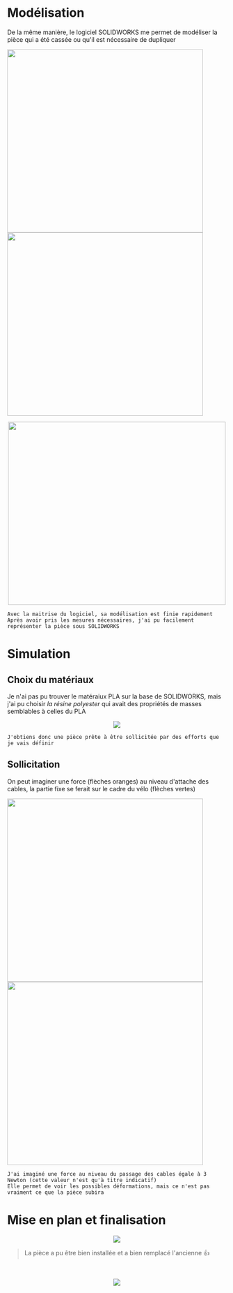 # **Modélisation**

De la même manière, le logiciel SOLIDWORKS me permet de modéliser la pièce qui a été cassée ou qu'il est nécessaire de dupliquer
<br/>

<img src="https://user-images.githubusercontent.com/128179560/226191084-4332dcf3-9ea9-463c-aa4a-027c25708301.jpg" width="450" height="420" align="left">
<img src="https://user-images.githubusercontent.com/128179560/226191092-0239566c-5bd4-42fa-a57c-333acebf02e0.jpg" width="450" height="420">

<p align="center">
  <img src="https://user-images.githubusercontent.com/128179560/226191096-5cb8977d-d45b-4d1e-913e-3da26298ff38.jpg" width="500" height="420">
</p>

```
Avec la maitrise du logiciel, sa modélisation est finie rapidement 
Après avoir pris les mesures nécessaires, j'ai pu facilement représenter la pièce sous SOLIDWORKS
```

# **Simulation**

## Choix du matériaux

Je n'ai pas pu trouver le matéraiux PLA sur la base de SOLIDWORKS, mais j'ai pu choisir *la résine polyester* 
qui avait des propriétés de masses semblables à celles du PLA
<br/>
<p align="center">
  <img src="https://user-images.githubusercontent.com/128179560/226191465-06009595-010b-4cd7-af91-e90e548a33c4.jpg">
</p>

```
J'obtiens donc une pièce prête à être sollicitée par des efforts que je vais définir
```

## Sollicitation

On peut imaginer une force (flèches oranges) au niveau d'attache des cables, la partie fixe se ferait sur le cadre du vélo (flèches vertes)
<br/>

<img src="https://user-images.githubusercontent.com/128179560/226172518-9eb7fb0f-67c9-49f1-a03d-aacd1794a139.jpg" width="450" height="420" align="left">
<img src="https://user-images.githubusercontent.com/128179560/226172552-95b7afbd-0c7e-4d68-b009-6da15185f860.jpg" width="450" height="420">

```
J'ai imaginé une force au niveau du passage des cables égale à 3 Newton (cette valeur n'est qu'à titre indicatif)
Elle permet de voir les possibles déformations, mais ce n'est pas vraiment ce que la pièce subira
```

# **Mise en plan et finalisation**

<p align="center">
  <img src="https://user-images.githubusercontent.com/128179560/226169616-3924e904-5549-41d8-8ef3-d9796c66e628.jpg">
</p>

> La pièce a pu être bien installée et a bien remplacé l'ancienne :+1:
<br/>

<p align="center">
  <img src="https://user-images.githubusercontent.com/128179560/226186223-47ca964b-08c9-4936-8291-9a71d61c26c6.png">
</p>

